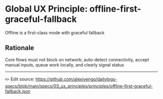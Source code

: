 # Global UX Principle: offline-first-graceful-fallback

Offline is a first-class mode with graceful fallback

## Rationale
Core flows must not block on network; auto-detect connectivity, accept manual inputs, queue work locally, and clearly signal status



---
✏️ Edit source: https://github.com/alexivengo/dailylogs-specs/blob/main/specs/03_ux_principles/principles/offline-first-graceful-fallback.json